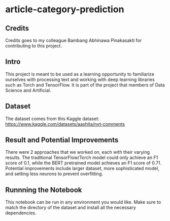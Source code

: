 # article-category-prediction

## Credits
Credits goes to my colleague Bambang Abhinawa Pinakasakti for contributing to this project. 

## Intro
This project is meant to be used as a learning opportunity to familiarize ourselves with processing text and working with deep learning libraries such as Torch and TensorFlow. It is part of the project that members of Data Science and Artificial.

## Dataset
The dataset comes from this Kaggle dataset: https://www.kaggle.com/datasets/aashita/nyt-comments

## Result and Potential Improvements
There were 2 approaches that we worked on, each with their varying results. The traditional TensorFlow/Torch model could only achieve an F1 score of 0.1, while the BERT pretrained model achieves an F1 score of 0.71. Potential improvements include larger dataset, more sophisticated model, and setting less neurons to prevent overfitting. 

## Runnning the Notebook
This notebook can be run in any environment you would like. Make sure to match the directory of the dataset and install all the necessary dependencies.
